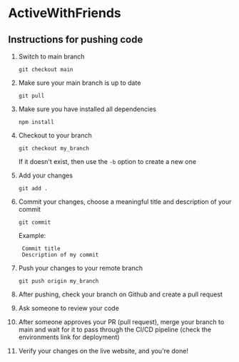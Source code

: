 # ActiveWithFriends

## Instructions for pushing code
1. Switch to main branch 
    
    ```git checkout main```
2. Make sure your main branch is up to date

    ```git pull```
3. Make sure you have installed all dependencies

    ```npm install```
4. Checkout to your branch

    ```git checkout my_branch```
    
    If it doesn't exist, then use the ```-b``` option to create a new one
5. Add your changes

    ```git add .```
6. Commit your changes, choose a meaningful title and description of your commit

    ```git commit```
    
    Example:
    
        Commit title
        Description of my commit
7. Push your changes to your remote branch

    ```git push origin my_branch```
8. After pushing, check your branch on Github and create a pull request
9. Ask someone to review your code
10. After someone approves your PR (pull request), merge your branch to main and wait for
it to pass through the CI/CD pipeline (check the environments link for deployment)
11. Verify your changes on the live website, and you're done!